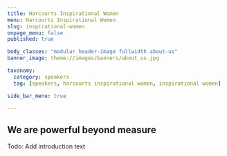 ```yaml
---
title: Harcourts Inspirational Women
menu: Harcourts Inspirational Women
slug: inspirational-women
onpage_menu: false
published: true

body_classes: "modular header-image fullwidth about-us"
banner_image: theme://images/banners/about_us.jpg

taxonomy:
  category: speakers
  tag: [speakers, harcourts inspirational women, inspirational women]

side_bar_menu: true

---
```


## We are powerful beyond measure
Todo: Add introduction text
